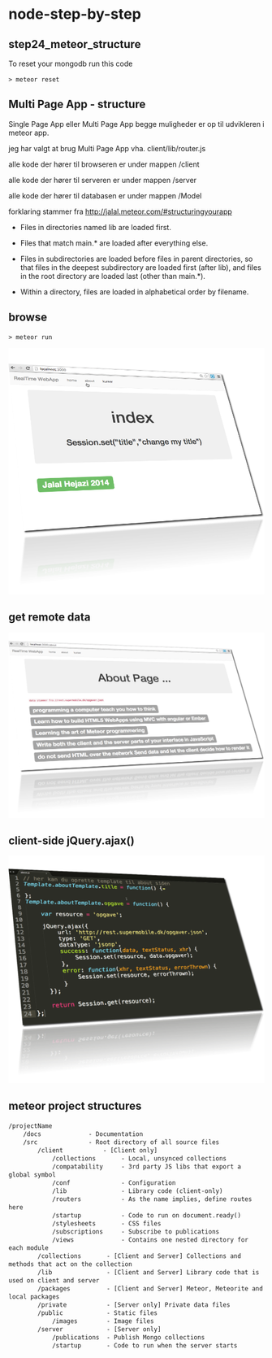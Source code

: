 node-step-by-step
=================


## step24_meteor_structure

To reset your mongodb run this code

    > meteor reset



## Multi Page App - structure

Single Page App eller Multi Page App begge muligheder er op til udvikleren i meteor app. 

jeg har valgt at brug Multi Page App vha. client/lib/router.js

alle kode der hører til browseren er under mappen /client

alle kode der hører til serveren er under mappen /server

alle kode der hører til databasen er under mappen /Model

forklaring stammer fra http://jalal.meteor.com/#structuringyourapp

* Files in directories named lib are loaded first.

* Files that match main.* are loaded after everything else.

* Files in subdirectories are loaded before files in parent directories, so that files in the deepest subdirectory are loaded first (after lib), and files in the root directory are loaded last (other than main.*).

* Within a directory, files are loaded in alphabetical order by filename.



## browse


    > meteor run   

<img src="images/localhost-3000.png" alt="">

## get remote data
<img src="images/localhost-about.png" alt="">

## client-side jQuery.ajax()

<img src="images/code-about.png" alt="">

## meteor project structures

    /projectName
        /docs             - Documentation
        /src              - Root directory of all source files
            /client           - [Client only]
                /collections       - Local, unsynced collections
                /compatability     - 3rd party JS libs that export a global symbol
                /conf              - Configuration
                /lib               - Library code (client-only)
                /routers           - As the name implies, define routes here
                /startup           - Code to run on document.ready()
                /stylesheets       - CSS files
                /subscriptions     - Subscribe to publications
                /views             - Contains one nested directory for each module
            /collections       - [Client and Server] Collections and methods that act on the collection
            /lib               - [Client and Server] Library code that is used on client and server
            /packages          - [Client and Server] Meteor, Meteorite and local packages
            /private           - [Server only] Private data files
            /public            - Static files
                /images        - Image files
            /server            - [Server only]
                /publications  - Publish Mongo collections
                /startup       - Code to run when the server starts

